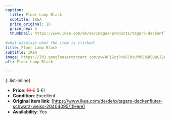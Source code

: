 ```yaml
---
caption:
  title: Floor Lamp Black
  subtitle: IKEA
  price_original: 10
  price_new: 5
  thumbnail: https://www.ikea.com/de/de/images/products/tagarp-deckenfluter-schwarz-weiss__0810840_pe771436_s5.jpg
  
#what displays when the item is clicked:
title: Floor Lamp Black
subtitle: IKEA
image: https://lh3.googleusercontent.com/pw/AP1GczPvXCCOcUPRSH6BSUaCJ2AVyQuS3IIGfK9NWh4q1s8hltkfWnZ9UG0wOurTRcb59SVabJMcCSQ3f6IOAEx6PDSh1yAPrNCSNFLgGHKgIu6r1_FLdyQHRqfN8-xWQz8Mn3pl60X7JYFX2xKISyfZ_8My2Q=w1220-h1626-s-no-gm?authuser=0
alt: Floor Lamp Black

---
```

{:.list-inline} 
- **Price**: <span style="color:red"><del>10 €</del></span> <span style="color:green">**5**</span> €!
- **Condition**: Excellent
- **Original item link**: [https://www.ikea.com/de/de/p/tagarp-deckenfluter-schwarz-weiss-20404095/](Here)
- **Availability**: Yes
